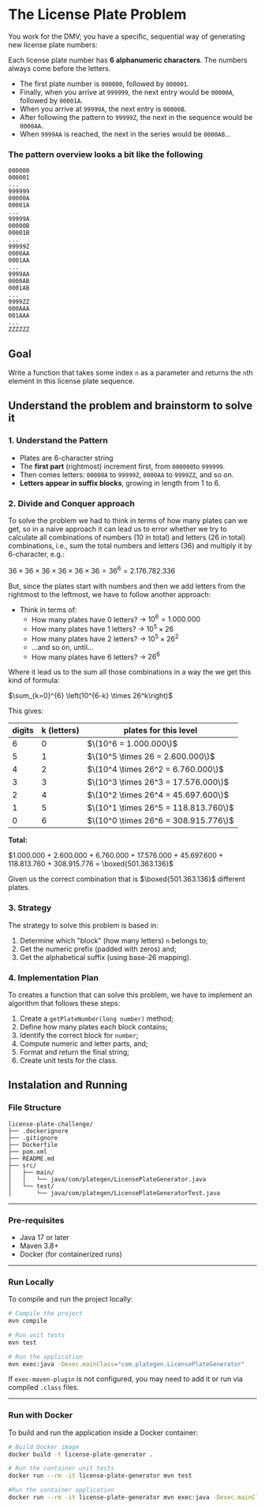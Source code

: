 # The License Plate Problem

You work for the DMV; you have a specific, sequential way of generating new license plate numbers:

Each license plate number has **6 alphanumeric characters**. The numbers always come before the letters.

- The first plate number is `000000`, followed by `000001`.
- Finally, when you arrive at `999999`, the next entry would be `00000A`, followed by `00001A`.
- When you arrive at `99999A`, the next entry is `00000B`.
- After following the pattern to `99999Z`, the next in the sequence would be `0000AA`.
- When `9999AA` is reached, the next in the series would be `0000AB`...

### The pattern overview looks a bit like the following

```
000000  
000001  
...  
999999  
00000A  
00001A  
...  
99999A  
00000B  
00001B  
...  
99999Z  
0000AA  
0001AA  
...  
9999AA  
0000AB  
0001AB  
...  
9999ZZ  
000AAA  
001AAA  
...  
ZZZZZZ
```

## Goal

Write a function that takes some index `n` as a parameter and returns the `n`th element in this license plate sequence.

## Understand the problem and brainstorm to solve it

### 1. Understand the Pattern
* Plates are 6-character string
* The **first part** (rightmost) increment first, from `000000`to `999999`.
* Then comes letters: `00000A` to `99999Z`, `0000AA` to `9999ZZ`, and so on.
* **Letters appear in suffix blocks**, growing in length from 1 to 6.

### 2. Divide and Conquer approach
To solve the problem we had to think in terms of how many plates can we get, so in a naive approach it can lead us to error whether we try to calculate all combinations of numbers (10 in total) and letters (26 in total) combinations, i.e., sum the total numbers and letters (36) and multiply it by 6-character, e.g.:

$36 \times 36 \times 36 \times 36 \times 36 \times 36 = 36^6 = 2.176.782.336$

But, since the plates start with numbers and then we add letters from the rightmost to the leftmost, we have to follow another approach:

* Think in terms of:
  - How many plates have 0 letters? &rarr; $10^6 = 1.000.000$
  - How many plates have 1 letters? &rarr; $10^5 \times 26$
  - How many plates have 2 letters? &rarr; $10^5 \times 26^2$
  - ...and so on, until...
  - How many plates have 6 letters? &rarr; $26^6$

Where it lead us to the sum all those combinations in a way the we get this kind of formula: 

$```\sum_{k=0}^{6} \left(10^{6-k} \times 26^k\right)```$


This gives:

| **digits** | **k (letters)** | **plates for this level**             |
|------------|-----------------|----------------------------------------|
| 6          | 0               | $\(10^6 = 1.000.000\)$                 |
| 5          | 1               | $\(10^5 \times 26 = 2.600.000\)$       |
| 4          | 2               | $\(10^4 \times 26^2 = 6.760.000\)$     |
| 3          | 3               | $\(10^3 \times 26^3 = 17.576.000\)$    |
| 2          | 4               | $\(10^2 \times 26^4 = 45.697.600\)$    |
| 1          | 5               | $\(10^1 \times 26^5 = 118.813.760\)$   |
| 0          | 6               | $\(10^0 \times 26^6 = 308.915.776\)$   |

**Total:**

$```1.000.000 + 2.600.000 + 6.760.000 + 17.576.000 + 45.697.600 + 118.813.760 + 308.915.776 = \boxed{501.363.136}```$

Given us the correct combination that is $\boxed{501.363.136}$ different plates.

### 3. Strategy

The strategy to solve this problem is based in:

1. Determine which "block" (how many letters) `n` belongs to;
2. Get the numeric prefix (padded with zeros) and;
3. Get the alphabetical suffix (using base-26 mapping).

### 4. Implementation Plan

To creates a function that can solve this problem, we have to implement an algorithm that follows these steps:

1. Create a `getPlateNumber(long number)` method;
2. Define how many plates each block contains;
3. Identify the correct block for `number`;
4. Compute numeric and letter parts, and;
5. Format and return the final string;
6. Create unit tests for the class.

## Instalation and Running

### File Structure

```
license-plate-challenge/
├── .dockerignore
├── .gitignore
├── Dockerfile
├── pom.xml
├── README.md
├── src/
│   ├── main/
│   │   └── java/com/plategen/LicensePlateGenerator.java
│   └── test/
│       └── java/com/plategen/LicensePlateGeneratorTest.java
```

---

### Pre-requisites

- Java 17 or later
- Maven 3.8+
- Docker (for containerized runs)

---

### Run Locally

To compile and run the project locally:

```bash
# Compile the project
mvn compile

# Run unit tests
mvn test

# Run the application
mvn exec:java -Dexec.mainClass="com.plategen.LicensePlateGenerator"
```

If `exec-maven-plugin` is not configured, you may need to add it or run via compiled `.class` files.

---

### Run with Docker

To build and run the application inside a Docker container:

```bash
# Build Docker image
docker build -t license-plate-generator .

# Run the container unit tests
docker run --rm -it license-plate-generator mvn test

#Run the container application
docker run --rm -it license-plate-generator mvn exec:java -Dexec.mainClass="com.plategen.LicensePlateGenerator"
```
